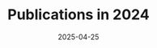 ---
title: "Publications in 2024"
authors:
  - DQ
  - H. Liu
date: 2025-04-25
publication_types: ["Preprint"]
publication: "In *arXiv*"
summary: "We investigate shock wave formation in quantum-corrected black hole models..."
featured: true
url_pdf: https://arxiv.org/pdf/2504.18462
url_code: 'https://github.com/qudx54632/Shock-wave-project'
url_doi: "https://arxiv.org/abs/2504.18462"
---
